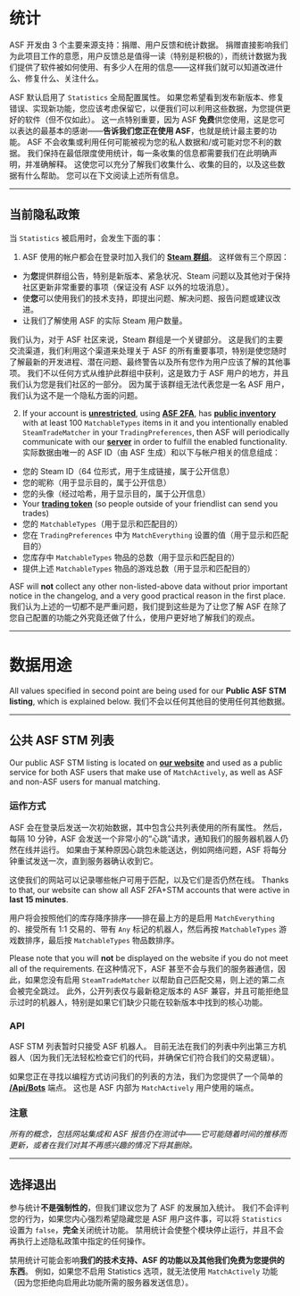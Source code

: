 # 统计

ASF 开发由 3 个主要来源支持：捐赠、用户反馈和统计数据。 捐赠直接影响我们为此项目工作的意愿，用户反馈总是值得一读（特别是积极的），而统计数据为我们提供了软件被如何使用、有多少人在用的信息——这样我们就可以知道改进什么、修复什么、关注什么。

ASF 默认启用了 `Statistics` 全局配置属性。 如果您希望看到发布新版本、修复错误、实现新功能，您应该考虑保留它，以便我们可以利用这些数据，为您提供更好的软件（但不仅如此）。 这一点特别重要，因为 ASF **免费**供您使用，这是您可以表达的最基本的感谢——**告诉我们您正在使用 ASF**，也就是统计最主要的功能。 ASF 不会收集或利用任何可能被视为您的私人数据和/或可能对您不利的数据。 我们保持在最低限度使用统计，每一条收集的信息都需要我们在此明确声明，并准确解释。 这使您可以充分了解我们收集什么、收集的目的，以及这些数据有什么帮助。 您可以在下文阅读上述所有信息。

---

## 当前隐私政策

当 `Statistics` 被启用时，会发生下面的事：

1. ASF 使用的帐户都会在登录时加入我们的 **[Steam 群组](https://steamcommunity.com/gid/103582791440160998)**。 这样做有三个原因：

* 为**您**提供群组公告，特别是新版本、紧急状况、Steam 问题以及其他对于保持社区更新非常重要的事项（保证没有 ASF 以外的垃圾消息）。
* 使**您**可以使用我们的技术支持，即提出问题、解决问题、报告问题或建议改进。
* 让我们了解使用 ASF 的实际 Steam 用户数量。

我们认为，对于 ASF 社区来说，Steam 群组是一个关键部分。 这是我们的主要交流渠道，我们利用这个渠道来处理关于 ASF 的所有重要事项，特别是使您随时了解最新的开发进程、潜在问题、最终警告以及所有您作为用户应该了解的其他事项。 我们不以任何方式从维护此群组中获利，这是致力于 ASF 用户的地方，并且我们认为您是我们社区的一部分。 因为属于该群组无法代表您是一名 ASF 用户，我们认为这不是一个隐私方面的问题。

2. If your account is **[unrestricted](https://support.steampowered.com/kb_article.php?ref=3330-IAGK-7663)**, using **[ASF 2FA](https://github.com/JustArchiNET/ArchiSteamFarm/wiki/Two-factor-authentication#asf-2fa)**, has **[public inventory](https://steamcommunity.com/my/edit/settings)** with at least 100 `MatchableTypes` items in it and you intentionally enabled `SteamTradeMatcher` in your `TradingPreferences`, then ASF will periodically communicate with our **[server](https://asf.justarchi.net)** in order to fulfill the enabled functionality. 实际数据由唯一的 ASF ID（由 ASF 生成）和以下与帐户相关的信息组成：

* 您的 Steam ID（64 位形式，用于生成链接，属于公开信息）
* 您的昵称（用于显示目的，属于公开信息）
* 您的头像（经过哈希，用于显示目的，属于公开信息）
* Your **[trading token](https://steamcommunity.com/my/tradeoffers/privacy)** (so people outside of your friendlist can send you trades)
* 您的 `MatchableTypes`（用于显示和匹配目的）
* 您在 `TradingPreferences` 中为 `MatchEverything` 设置的值（用于显示和匹配目的）
* 您库存中 `MatchableTypes` 物品的总数（用于显示和匹配目的）
* 提供上述 `MatchableTypes` 物品的游戏总数（用于显示和匹配目的）

ASF will **not** collect any other non-listed-above data without prior important notice in the changelog, and a very good practical reason in the first place. 我们认为上述的一切都不是严重问题，我们提到这些是为了让您了解 ASF 在除了您自己配置的功能之外究竟还做了什么，使用户更好地了解我们的观点。

---

# 数据用途

All values specified in second point are being used for our **Public ASF STM listing**, which is explained below. 我们不会以任何其他目的使用任何其他数据。

---

## 公共 ASF STM 列表

Our public ASF STM listing is located on **[our website](https://asf.justarchi.net/STM)** and used as a public service for both ASF users that make use of `MatchActively`, as well as ASF and non-ASF users for manual matching.

### 运作方式

ASF 会在登录后发送一次初始数据，其中包含公共列表使用的所有属性。 然后，每隔 10 分钟，ASF 会发送一个非常小的“心跳”请求，通知我们的服务器机器人仍然在线并运行。 如果由于某种原因心跳包未能送达，例如网络问题，ASF 将每分钟重试发送一次，直到服务器确认收到它。

这使我们的网站可以记录哪些帐户可用于匹配，以及它们是否仍然在线。 Thanks to that, our website can show all ASF 2FA+STM accounts that were active in **last 15 minutes**.

用户将会按照他们的库存降序排序——排在最上方的是启用 `MatchEverything` 的、接受所有 1:1 交易的、带有 `Any` 标记的机器人，然后再按 `MatchableTypes` 游戏数排序，最后按 `MatchableTypes` 物品数排序。

Please note that you will **not** be displayed on the website if you do not meet all of the requirements. 在这种情况下，ASF 甚至不会与我们的服务器通信，因此，如果您没有启用 `SteamTradeMatcher` 以帮助自己匹配交易，则上述的第二点会被完全跳过。 此外，公开列表仅与最新稳定版本的 ASF 兼容，并且可能拒绝显示过时的机器人，特别是如果它们缺少只能在较新版本中找到的核心功能。

### API

ASF STM 列表暂时只接受 ASF 机器人。 目前无法在我们的列表中列出第三方机器人（因为我们无法轻松检查它们的代码，并确保它们符合我们的交易逻辑）。

如果您正在寻找以编程方式访问我们的列表的方法，我们为您提供了一个简单的 **[/Api/Bots](https://asf.justarchi.net/Api/Bots)** 端点。 这也是 ASF 内部为 `MatchActively` 用户使用的端点。

### 注意

*所有的概念，包括网站集成和 ASF 报告仍在测试中——它可能随着时间的推移而更新，或者在我们对其不再感兴趣的情况下将其删除。*

---

## 选择退出

参与统计**不是强制性的**，但我们建议您为了 ASF 的发展加入统计。 我们不会评判您的行为，如果您内心强烈希望隐藏您是 ASF 用户这件事，可以将 `Statistics` 设置为 `false`，**完全**关闭统计功能。 禁用统计会使整个模块停止运行，并且不会再执行上述隐私政策中指定的任何操作。

禁用统计可能会影响**我们的技术支持、ASF 的功能以及其他我们免费为您提供的东西**。 例如，如果您不启用 Statistics 选项，就无法使用 `MatchActively` 功能（因为您拒绝向启用此功能所需的服务器发送信息）。